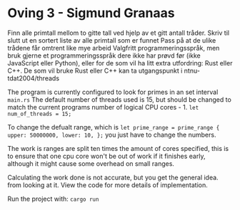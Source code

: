 # Oving 3 - Sigmund Granaas

Finn alle primtall mellom to gitte tall ved hjelp av et gitt antall
tråder.
Skriv til slutt ut en sortert liste av alle primtall som er funnet
Pass på at de ulike trådene får omtrent like mye arbeid
Valgfritt programmeringsspråk, men bruk gjerne et
programmeringsspråk dere ikke har prøvd før (ikke JavaScript eller
Python), eller for de som vil ha litt extra utfordring: Rust eller C++.
De som vil bruke Rust eller C++ kan ta utgangspunkt i
ntnu-tdat2004/threads

The program is currently configured to look for primes in an set interval `main.rs` The default number of threads used is 15, but should be changed to match the current programs number of logical CPU cores - 1. `let num_of_threads = 15;`

To change the defualt range, which is `let prime_range = prime_range { upper: 50000000, lower: 10, };` you just have to change the numbers.

The work is ranges are split ten times the amount of cores specified, this is to ensure that one cpu core won't be out of work if it finishes early, although it might cause some overhead on small ranges.

Calculating the work done is not accurate, but you get the general idea. from looking at it. View the code for more details of implementation.

Run the project with: `cargo run`

